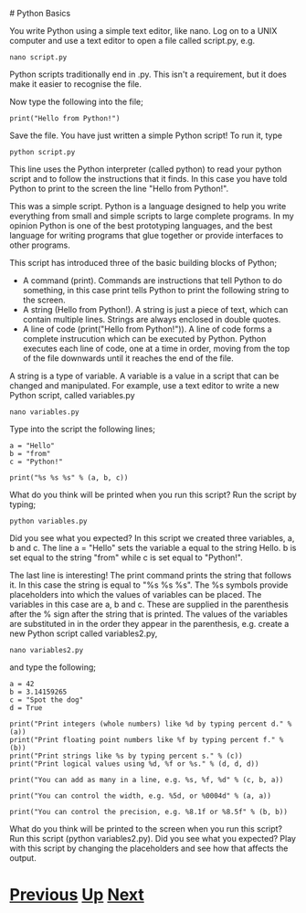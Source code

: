 # Python Basics

You write Python using a simple text editor, like nano. Log on to a UNIX computer and use a text editor to open a file called script.py, e.g.

    nano script.py

Python scripts traditionally end in .py. This isn't a requirement, but it does make it easier to recognise the file.

Now type the following into the file;

    print("Hello from Python!")

Save the file. You have just written a simple Python script! To run it, type

    python script.py

This line uses the Python interpreter (called python) to read your python script and to follow the instructions that it finds. In this case you have told Python to print to the screen the line "Hello from Python!".

This was a simple script. Python is a language designed to help you write everything from small and simple scripts to large complete programs. In my opinion Python is one of the best prototyping languages, and the best language for writing programs that glue together or provide interfaces to other programs.

This script has introduced three of the basic building blocks of Python;

* A command (print). Commands are instructions that tell Python to do something, in this case print tells Python to print the following string to the screen.
* A string (Hello from Python!). A string is just a piece of text, which can contain multiple lines. Strings are always enclosed in double quotes.
* A line of code (print("Hello from Python!")). A line of code forms a complete instrucution which can be executed by Python. Python executes each line of code, one at a time in order, moving from the top of the file downwards until it reaches the end of the file.


A string is a type of variable. A variable is a value in a script that can be changed and manipulated. For example, use a text editor to write a new Python script, called variables.py

    nano variables.py

Type into the script the following lines;

    a = "Hello"
    b = "from"
    c = "Python!"

    print("%s %s %s" % (a, b, c))

What do you think will be printed when you run this script? Run the script by typing;

    python variables.py

Did you see what you expected? In this script we created three variables, a, b and c. The line a = "Hello" sets the variable a equal to the string Hello. b is set equal to the string "from" while c is set equal to "Python!".

The last line is interesting! The print command prints the string that follows it. In this case the string is equal to "%s %s %s". The %s symbols provide placeholders into which the values of variables can be placed. The variables in this case are a, b and c. These are supplied in the parenthesis after the % sign after the string that is printed. The values of the variables are substituted in in the order they appear in the parenthesis, e.g. create a new Python script called variables2.py,

    nano variables2.py

and type the following;

    a = 42
    b = 3.14159265
    c = "Spot the dog"
    d = True
    
    print("Print integers (whole numbers) like %d by typing percent d." % (a))
    print("Print floating point numbers like %f by typing percent f." % (b))
    print("Print strings like %s by typing percent s." % (c))
    print("Print logical values using %d, %f or %s." % (d, d, d))
    
    print("You can add as many in a line, e.g. %s, %f, %d" % (c, b, a))
    
    print("You can control the width, e.g. %5d, or %0004d" % (a, a))
    
    print("You can control the precision, e.g. %8.1f or %8.5f" % (b, b))

What do you think will be printed to the screen when you run this script?
Run this script (python variables2.py). Did you see what you expected?
Play with this script by changing the placeholders and see how that affects the output.

# [Previous](README.md) [Up](README.md) [Next](loops.md) 